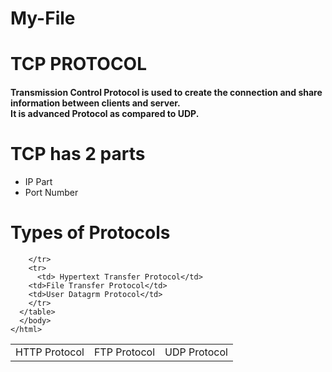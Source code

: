 # My-File
<html>
  <head></head>
  </head>
  <body>
    <h1> TCP PROTOCOL</h1>
      <body>
      <p><h4> Transmission Control Protocol is used to create the connection and share information between clients and server.</BR>It is advanced Protocol as compared to UDP.</h4> </p>
        <h1> TCP has 2 parts</h1>
        <ul>
        <li>IP Part</li>
      <li>Port Number</li>
      </ul>
      <h1>Types of Protocols</h1>
      <table>
      <tr>
          <td>HTTP Protocol</td>
          <td>FTP Protocol</td>
          <td>UDP Protocol</td>
                            
        </tr>
        <tr>
          <td> Hypertext Transfer Protocol</td>
        <td>File Transfer Protocol</td>
        <td>User Datagrm Protocol</td>
        </tr>
      </table>
      </body>
    </html>
                                                                                                                                         
        
